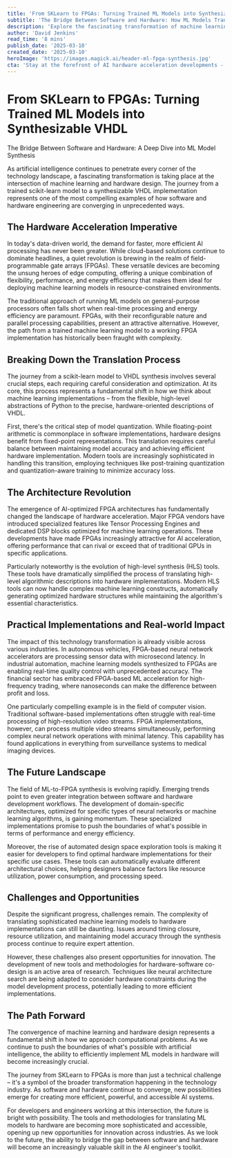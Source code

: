 ```yaml
---
title: 'From SKLearn to FPGAs: Turning Trained ML Models into Synthesizable VHDL'
subtitle: 'The Bridge Between Software and Hardware: How ML Models Transform into FPGA Designs'
description: 'Explore the fascinating transformation of machine learning models from scikit-learn to FPGA implementations through VHDL synthesis. This deep dive examines how the convergence of software and hardware engineering is revolutionizing AI acceleration, from model quantization to practical applications in autonomous vehicles and computer vision.'
author: 'David Jenkins'
read_time: '8 mins'
publish_date: '2025-03-10'
created_date: '2025-03-10'
heroImage: 'https://images.magick.ai/header-ml-fpga-synthesis.jpg'
cta: 'Stay at the forefront of AI hardware acceleration developments - follow us on LinkedIn for the latest insights on ML-to-FPGA implementations and emerging technologies in hardware-software co-design.'
---
```


# From SKLearn to FPGAs: Turning Trained ML Models into Synthesizable VHDL

The Bridge Between Software and Hardware: A Deep Dive into ML Model Synthesis

As artificial intelligence continues to penetrate every corner of the technology landscape, a fascinating transformation is taking place at the intersection of machine learning and hardware design. The journey from a trained scikit-learn model to a synthesizable VHDL implementation represents one of the most compelling examples of how software and hardware engineering are converging in unprecedented ways.

## The Hardware Acceleration Imperative

In today's data-driven world, the demand for faster, more efficient AI processing has never been greater. While cloud-based solutions continue to dominate headlines, a quiet revolution is brewing in the realm of field-programmable gate arrays (FPGAs). These versatile devices are becoming the unsung heroes of edge computing, offering a unique combination of flexibility, performance, and energy efficiency that makes them ideal for deploying machine learning models in resource-constrained environments.

The traditional approach of running ML models on general-purpose processors often falls short when real-time processing and energy efficiency are paramount. FPGAs, with their reconfigurable nature and parallel processing capabilities, present an attractive alternative. However, the path from a trained machine learning model to a working FPGA implementation has historically been fraught with complexity.

## Breaking Down the Translation Process

The journey from a scikit-learn model to VHDL synthesis involves several crucial steps, each requiring careful consideration and optimization. At its core, this process represents a fundamental shift in how we think about machine learning implementations – from the flexible, high-level abstractions of Python to the precise, hardware-oriented descriptions of VHDL.

First, there's the critical step of model quantization. While floating-point arithmetic is commonplace in software implementations, hardware designs benefit from fixed-point representations. This translation requires careful balance between maintaining model accuracy and achieving efficient hardware implementation. Modern tools are increasingly sophisticated in handling this transition, employing techniques like post-training quantization and quantization-aware training to minimize accuracy loss.

## The Architecture Revolution

The emergence of AI-optimized FPGA architectures has fundamentally changed the landscape of hardware acceleration. Major FPGA vendors have introduced specialized features like Tensor Processing Engines and dedicated DSP blocks optimized for machine learning operations. These developments have made FPGAs increasingly attractive for AI acceleration, offering performance that can rival or exceed that of traditional GPUs in specific applications.

Particularly noteworthy is the evolution of high-level synthesis (HLS) tools. These tools have dramatically simplified the process of translating high-level algorithmic descriptions into hardware implementations. Modern HLS tools can now handle complex machine learning constructs, automatically generating optimized hardware structures while maintaining the algorithm's essential characteristics.

## Practical Implementations and Real-world Impact

The impact of this technology transformation is already visible across various industries. In autonomous vehicles, FPGA-based neural network accelerators are processing sensor data with microsecond latency. In industrial automation, machine learning models synthesized to FPGAs are enabling real-time quality control with unprecedented accuracy. The financial sector has embraced FPGA-based ML acceleration for high-frequency trading, where nanoseconds can make the difference between profit and loss.

One particularly compelling example is in the field of computer vision. Traditional software-based implementations often struggle with real-time processing of high-resolution video streams. FPGA implementations, however, can process multiple video streams simultaneously, performing complex neural network operations with minimal latency. This capability has found applications in everything from surveillance systems to medical imaging devices.

## The Future Landscape

The field of ML-to-FPGA synthesis is evolving rapidly. Emerging trends point to even greater integration between software and hardware development workflows. The development of domain-specific architectures, optimized for specific types of neural networks or machine learning algorithms, is gaining momentum. These specialized implementations promise to push the boundaries of what's possible in terms of performance and energy efficiency.

Moreover, the rise of automated design space exploration tools is making it easier for developers to find optimal hardware implementations for their specific use cases. These tools can automatically evaluate different architectural choices, helping designers balance factors like resource utilization, power consumption, and processing speed.

## Challenges and Opportunities

Despite the significant progress, challenges remain. The complexity of translating sophisticated machine learning models to hardware implementations can still be daunting. Issues around timing closure, resource utilization, and maintaining model accuracy through the synthesis process continue to require expert attention.

However, these challenges also present opportunities for innovation. The development of new tools and methodologies for hardware-software co-design is an active area of research. Techniques like neural architecture search are being adapted to consider hardware constraints during the model development process, potentially leading to more efficient implementations.

## The Path Forward

The convergence of machine learning and hardware design represents a fundamental shift in how we approach computational problems. As we continue to push the boundaries of what's possible with artificial intelligence, the ability to efficiently implement ML models in hardware will become increasingly crucial.

The journey from SKLearn to FPGAs is more than just a technical challenge – it's a symbol of the broader transformation happening in the technology industry. As software and hardware continue to converge, new possibilities emerge for creating more efficient, powerful, and accessible AI systems.

For developers and engineers working at this intersection, the future is bright with possibility. The tools and methodologies for translating ML models to hardware are becoming more sophisticated and accessible, opening up new opportunities for innovation across industries. As we look to the future, the ability to bridge the gap between software and hardware will become an increasingly valuable skill in the AI engineer's toolkit.
